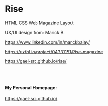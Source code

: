 # Rise

HTML CSS Web Magazine Layout

UX/UI design from: Marick B.

https://www.linkedin.com/in/marickbalay/

https://uxfol.io/project/04331151/Rise-magazine



https://gael-src.github.io/rise/


</br>
</br>

#### My Personal Homepage:

https://gael-src.github.io/
